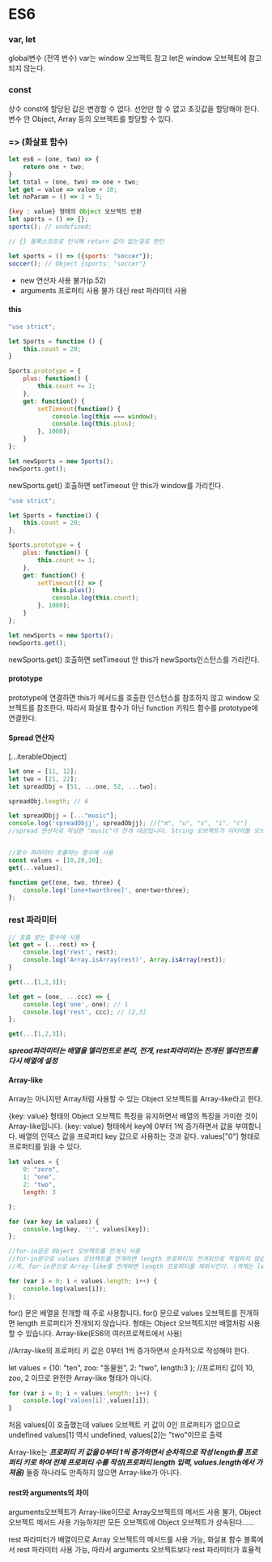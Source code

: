 # ES6

### var, let
global변수 (전역 번수)
var는 window 오브젝트 참고
let은 window 오브젝트에 참고되지 않는다.

### const
상수
const에 할당된 값은 변경할 수 없다.
선언만 할 수 없고 초깃값을 할당해야 한다.
변수 안 Object, Array 등의 오브젝트를 할당할 수 있다.

### => (화살표 함수)

```js
let es6 = (one, two) => {
    return one + two;
}
let total = (one, two) => one + two;
let get = value => value + 10;
let noParam = () => 3 + 5;

{key : value} 형태의 Object 오브젝트 반환
let sports = () => {};
sports(); // undefined;

// {} 블록스코프로 인식해 return 값이 없는걸로 판단

let sports = () => ({sports: "soccer"});
soccer(); // Object {sports: "soccer"}
```

* new 연산자 사용 불가(p.52)
* arguments 프로퍼티 사용 불가 대신 rest 파라미터 사용

#### this
```js
"use strict";

let Sports = function () {
    this.count = 20;
}

Sports.prototype = {
    plus: function() {
        this.count += 1;
    },
    get: function() {
        setTimeout(function() {
            console.log(this === window);
            console.log(this.plus);
        }, 1000);
    }
};

let newSports = new Sports();
newSports.get();
```
newSports.get() 호출하면
setTimeout 안 this가 window를 가리킨다.


```js
"use strict";

let Sports = function() {
    this.count = 20;
};

Sports.prototype = {
    plus: function() {
        this.count += 1;
    },
    get: function() {
        setTimeout(() => {
            this.plus();
            console.log(this.count);
        }, 1000);
    }
};

let newSports = new Sports();
newSports.get();
```
newSports.get() 호출하면
setTimeout 안 this가 newSports인스턴스를 가리킨다.

#### prototype
prototype에 연결하면 this가 메서드를 호출한 인스턴스를 참조하지 않고 window 오브젝트를 참조한다.
따라서 화살표 함수가 아닌 function 키워드 함수를 prototype에 연결한다.

#### Spread 연산자
[...iterableObject]
```js
let one = [11, 12];
let two = [21, 22];
let spreadObj = [51, ...one, 52, ...two];

spreadObj.length; // 6

let spreadObjj = [..."music"];
console.log('spreadObjj', spreadObjj); //["m", "u", "s", "i", "c"]
//spread 연산자로 작성한 "music"이 전개 대상입니다. String 오브젝트가 이터러블 오브젝트이므로 문자열 사용이 가능하다.


//함수 파라미터 호출하는 함수에 사용
const values = [10,20,30];
get(...values);

function get(one, two, three) {
    console.log('[one+two+three]', one+two+three);
};
```

### rest 파라미터
```js
// 호출 받는 함수에 사용
let get = (...rest) => {
    console.log('rest', rest);
    console.log('Array.isArray(rest)', Array.isArray(rest));
}

get(...[1,2,3]);

let get = (one, ...ccc) => {
    console.log('one', one); // 1
    console.log('rest', ccc); // [2,3]
};

get(...[1,2,3]);
```

***spread파라미터는 배열을 엘리먼트로 분리, 전개, rest파라미터는 전개된 엘리먼트를 다시 배열에 설정***

#### Array-like

Array는 아니지만 Array처럼 사용할 수 있는 Object 오브젝트를 Array-like라고 한다.

{key: value} 형태의 Object 오브젝트 특징을 유지하면서 배열의 특징을 가미한 것이 Array-like입니다.
{key: value} 형태에서 key에 0부터 1씩 증가하면서 값을 부여합니다.
배열의 인덱스 값을 프로퍼티 key 값으로 사용하는 것과 같다.
values["0"] 형태로 프로퍼티를 읽을 수 있다.
```js
let values = {
    0: "zero",
    1: "one",
    2: "two",
    length: 3

};

for (var key in values) {
    console.log(key, ':', values[key]);
};

//for-in문은 Object 오브젝트를 전개시 사용
//for-in문으로 values 오브젝트를 전개하면 length 프로퍼티도 전개되므로 적절하지 않습니다.
//즉, for-in문으로 Array-like를 전개하면 length 프로퍼티를 제외시킨다. (객체는 length 프로퍼티가 존재하지 않기 때문?????)

for (var i = 0; i < values.length; i++) {
    console.log(values[i]);
};
```
for() 문은 배열을 전개할 때 주로 사용합니다. for() 문으로 values 오브젝트를 전개하면 length 프로퍼티가 전개되지 않습니다.
형태는 Object 오브젝트지만 배열처럼 사용할 수 있습니다. Array-like(ES6의 여러프로젝트에서 사용)

//Array-like의 프로퍼티 키 값은 0부터 1씩 증가하면서 순차적으로 작성해야 한다.

let values = {10: "ten", zoo: "동물원", 2: "two", length:3 }; //프로퍼티 값이 10, zoo, 2 이므로 완전한 Array-like 형태가 아니다.
```js
for (var i = 0; i < values.length; i++) {
    console.log('values[i]',values[i]);
}
```

처음 values[0] 호출했는데 values 오브젝트 키 값이 0인 프로퍼티가 없으므로 undefined
values[1] 역시 undefined, values[2]는 "two"이므로 출력

Array-like는
***프로퍼티 키 값을 0부터 1씩 증가하면서 순차적으로 작성
length를 프로퍼티 키로 하여 전체 프로퍼티 수를 작성(프로퍼티 length 입력, values.length에서 가져옴)***
둘중 하나라도 만족하지 않으면 Array-like가 아니다.

#### rest와 arguments의 차이

arguments오브젝트가 Array-like이므로 Array오브젝트의 메서드 사용 불가, Object오브젝트 메서드 사용 가능하지만 모든 오브젝트에 Object 오브젝트가 상속된다......

rest 파라미터가 배열이므로 Array 오브젝트의 메서드를 사용 가능, 화살표 함수 블록에서 rest 파라미터 사용 가능, 따라서 arguments 오브젝트보다 rest 파라미터가 효율적


```js

```